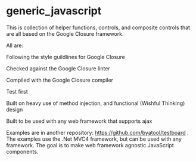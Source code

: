 generic_javascript
==================

This is collection of helper functions, controls, and composite controls that are all based on the Google Closure framework.

All are:

Following the style guildlines for Google Closure

Checked against the Google Closure linter

Compiled with the Google Closure compiler

Test first

Built on heavy use of method injection, and functional (Wishful Thinking) design

Built to be used with any web framework that supports ajax


Examples are in another repository: https://github.com/byatool/testboard . The examples use the .Net MVC4 framework, but can be used with any framework. The goal is to make web framework agnostic JavaScript components.
